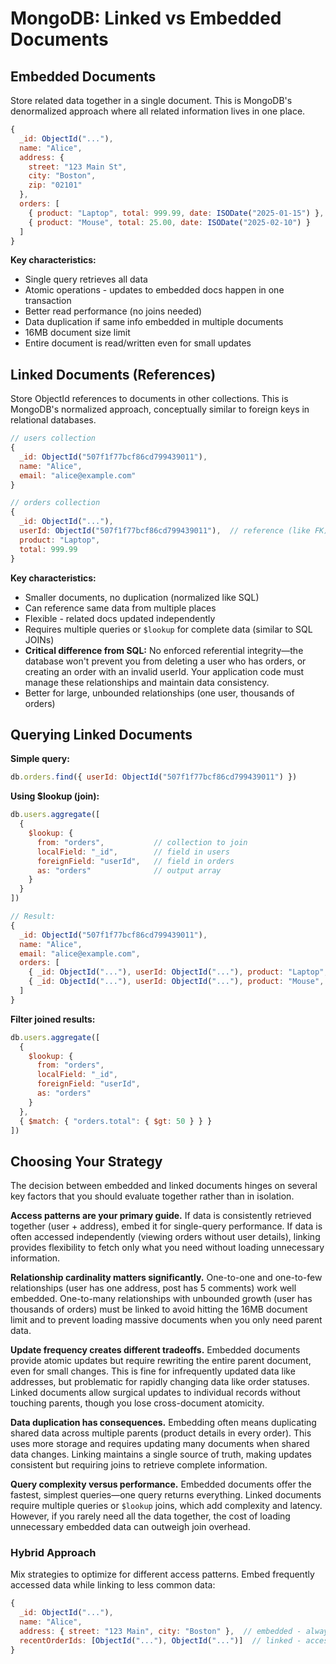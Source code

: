 # MongoDB: Linked vs Embedded Documents

## Embedded Documents
Store related data together in a single document. This is MongoDB's denormalized approach where all related information lives in one place.

```javascript
{
  _id: ObjectId("..."),
  name: "Alice",
  address: {
    street: "123 Main St",
    city: "Boston",
    zip: "02101"
  },
  orders: [
    { product: "Laptop", total: 999.99, date: ISODate("2025-01-15") },
    { product: "Mouse", total: 25.00, date: ISODate("2025-02-10") }
  ]
}
```

**Key characteristics:**
- Single query retrieves all data
- Atomic operations - updates to embedded docs happen in one transaction
- Better read performance (no joins needed)
- Data duplication if same info embedded in multiple documents
- 16MB document size limit
- Entire document is read/written even for small updates

## Linked Documents (References)
Store ObjectId references to documents in other collections. This is MongoDB's normalized approach, conceptually similar to foreign keys in relational databases.

```javascript
// users collection
{
  _id: ObjectId("507f1f77bcf86cd799439011"),
  name: "Alice",
  email: "alice@example.com"
}

// orders collection
{
  _id: ObjectId("..."),
  userId: ObjectId("507f1f77bcf86cd799439011"),  // reference (like FK)
  product: "Laptop",
  total: 999.99
}
```

**Key characteristics:**
- Smaller documents, no duplication (normalized like SQL)
- Can reference same data from multiple places
- Flexible - related docs updated independently
- Requires multiple queries or `$lookup` for complete data (similar to SQL JOINs)
- **Critical difference from SQL:** No enforced referential integrity—the database won't prevent you from deleting a user who has orders, or creating an order with an invalid userId. Your application code must manage these relationships and maintain data consistency.
- Better for large, unbounded relationships (one user, thousands of orders)

## Querying Linked Documents

**Simple query:**
```javascript
db.orders.find({ userId: ObjectId("507f1f77bcf86cd799439011") })
```

**Using $lookup (join):**
```javascript
db.users.aggregate([
  {
    $lookup: {
      from: "orders",           // collection to join
      localField: "_id",        // field in users
      foreignField: "userId",   // field in orders
      as: "orders"              // output array
    }
  }
])

// Result:
{
  _id: ObjectId("507f1f77bcf86cd799439011"),
  name: "Alice",
  email: "alice@example.com",
  orders: [
    { _id: ObjectId("..."), userId: ObjectId("..."), product: "Laptop", total: 999.99 },
    { _id: ObjectId("..."), userId: ObjectId("..."), product: "Mouse", total: 25.00 }
  ]
}
```

**Filter joined results:**
```javascript
db.users.aggregate([
  {
    $lookup: {
      from: "orders",
      localField: "_id",
      foreignField: "userId",
      as: "orders"
    }
  },
  { $match: { "orders.total": { $gt: 50 } } }
])
```

## Choosing Your Strategy

The decision between embedded and linked documents hinges on several key factors that you should evaluate together rather than in isolation.

**Access patterns are your primary guide.** If data is consistently retrieved together (user + address), embed it for single-query performance. If data is often accessed independently (viewing orders without user details), linking provides flexibility to fetch only what you need without loading unnecessary information.

**Relationship cardinality matters significantly.** One-to-one and one-to-few relationships (user has one address, post has 5 comments) work well embedded. One-to-many relationships with unbounded growth (user has thousands of orders) must be linked to avoid hitting the 16MB document limit and to prevent loading massive documents when you only need parent data.

**Update frequency creates different tradeoffs.** Embedded documents provide atomic updates but require rewriting the entire parent document, even for small changes. This is fine for infrequently updated data like addresses, but problematic for rapidly changing data like order statuses. Linked documents allow surgical updates to individual records without touching parents, though you lose cross-document atomicity.

**Data duplication has consequences.** Embedding often means duplicating shared data across multiple parents (product details in every order). This uses more storage and requires updating many documents when shared data changes. Linking maintains a single source of truth, making updates consistent but requiring joins to retrieve complete information.

**Query complexity versus performance.** Embedded documents offer the fastest, simplest queries—one query returns everything. Linked documents require multiple queries or `$lookup` joins, which add complexity and latency. However, if you rarely need all the data together, the cost of loading unnecessary embedded data can outweigh join overhead.

### Hybrid Approach
Mix strategies to optimize for different access patterns. Embed frequently accessed data while linking to less common data:

```javascript
{
  _id: ObjectId("..."),
  name: "Alice",
  address: { street: "123 Main", city: "Boston" },  // embedded - always needed
  recentOrderIds: [ObjectId("..."), ObjectId("...")]  // linked - accessed separately
}
```
